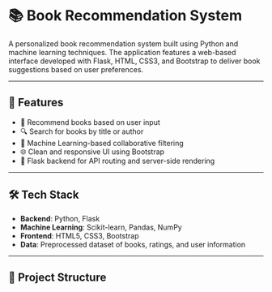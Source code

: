 # 📚 Book Recommendation System

A personalized book recommendation system built using Python and machine learning techniques. The application features a web-based interface developed with Flask, HTML, CSS3, and Bootstrap to deliver book suggestions based on user preferences.

---

## 🚀 Features

- 📖 Recommend books based on user input
- 🔍 Search for books by title or author
- 🧠 Machine Learning-based collaborative filtering
- 🌐 Clean and responsive UI using Bootstrap
- 🧩 Flask backend for API routing and server-side rendering

---

## 🛠️ Tech Stack

- **Backend**: Python, Flask
- **Machine Learning**: Scikit-learn, Pandas, NumPy
- **Frontend**: HTML5, CSS3, Bootstrap
- **Data**: Preprocessed dataset of books, ratings, and user information

---

## 📁 Project Structure

